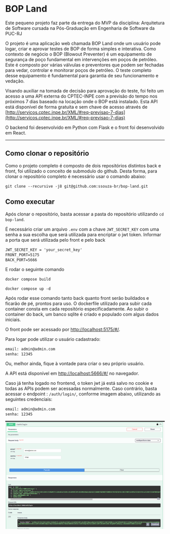 # BOP Land

Este pequeno projeto faz parte da entrega do MVP da disciplina: Arquitetura de Software cursada na Pós-Graduação em Engenharia de Software da PUC-RJ

O projeto é uma aplicação web chamada BOP Land onde um usuário pode logar, criar e aprovar testes de BOP de forma simples e interativa. Como contexto de negócio o BOP (Blowout Preventer) é um equipamento de segurança de poço fundamental em intervenções em poços de petróleo. Este é composto por várias válvulas e preventores que podem ser fechadas para vedar, controlar e monitorar poços de petróleo. O teste completo desse equipamento é fundamental para garantia de seu funcionamento e vedação.

Visando auxiliar na tomada de decisão para aprovação do teste, foi feito um acesso a uma API externa do CPTEC-INPE com a previsão do tempo nos próximos 7 dias baseado na locação onde o BOP está instalado. Esta API está disponível de forma gratuita e sem chave de acesso através de [http://servicos.cptec.inpe.br/XML/#req-previsao-7-dias](http://servicos.cptec.inpe.br/XML/#req-previsao-7-dias)

O backend foi desenvolvido em Python com Flask e o front foi desenvolvido em React.

---

## Como clonar o repositório

Como o projeto completo é composto de dois repositórios distintos back e front, foi utilizado o conceito de submodulo do github. Desta forma, para clonar o repositório completo é necessário usar o comando abaixo:

```
git clone --recursive -j8 git@github.com:ssouza-br/bop-land.git
```

## Como executar

Após clonar o repositório, basta acessar a pasta do repositório utilizando `cd bop-land`.

É necessário criar um arquivo `.env` com a chave `JWT_SECRET_KEY` com uma senha a sua escolha que será utilizada para encriptar o jwt token. Informar a porta que será utilizada pelo front e pelo back

```
JWT_SECRET_KEY = 'your_secret_key'
FRONT_PORT=5175
BACK_PORT=5666
```

E rodar o seguinte comando

```
docker compose build
```

```
docker compose up -d
```

Após rodar esse comando tanto back quanto front serão buildados e ficarão de pé, prontos para uso. O dockerfile utilizado para subir cada container consta em cada repositório especificadamente. Ao subir o container do back, um banco sqlite é criado e populado com algus dados iniciais.

O front pode ser acessado por [http://localhost:5175/#/](http://localhost:5175/#/).

Para logar pode utilizar o usuário cadastrado:

```
email: admin@admin.com
senha: 12345
```

Ou, melhor ainda, fique à vontade para criar o seu próprio usuário.

A API está disponível em [http://localhost:5666/#/](http://localhost:5666/#/) no navegador.

Caso já tenha logado no frontend, o token jwt já está salvo no cookie e todas as APIs podem ser acessadas normalmente. Caso contrário, basta acessar o endpoint : `/auth/login/`, conforme imagem abaixo, utilizando as seguintes credenciais:

```
email: admin@admin.com
senha: 12345
```

![alt text](image-1.png)
